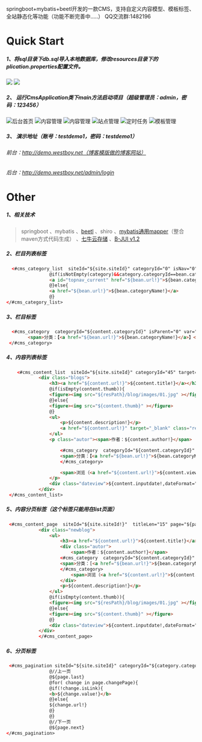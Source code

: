 springboot+mybatis+beetl开发的一款CMS，支持自定义内容模型、模板标签、全站静态化等功能（功能不断完善中.....）
QQ交流群:1482196
# Quick Start
##### 1、将sql目录下db.sql导入本地数据库，修改resources目录下的plication.properties配置文件。
![](https://raw.githubusercontent.com/westboy/CicadasCms/master/CicadasCms/doc/s1.png)
![](https://raw.githubusercontent.com/westboy/CicadasCms/master/CicadasCms/doc/s2.png)
##### 2、 运行CmsApplication类下main方法启动项目（超级管理员：admin，密码：123456）

![后台首页](https://raw.githubusercontent.com/westboy/CicadasCms/master/CicadasCms/doc/index.png "后台首页")
![内容管理](https://static.oschina.net/uploads/space/2017/0818/172741_OaDV_1409333.png "内容管理")
![内容管理](https://static.oschina.net/uploads/space/2017/0818/172843_eANP_1409333.png "内容管理")
![站点管理](https://static.oschina.net/uploads/space/2017/0818/172606_58lG_1409333.png "站点管理")
![定时任务](https://static.oschina.net/uploads/space/2017/0818/172806_vCHS_1409333.png "定时任务")
![模板管理](https://static.oschina.net/uploads/space/2017/0818/172932_JFLd_1409333.png "模板管理")
##### 3、 演示地址（账号：testdemo1，密码：testdemo1）
###### 前台：http://demo.westboy.net（博客模版做的博客网站） 
###### 后台：http://demo.westboy.net/admin/login
# Other
##### 1、相关技术
> springboot
、mybatis
、[beetl](http://www.ibeetl.com "beetl")
、shiro
、[mybatis通用mapper](http://git.oschina.net/free/Mapper "通用mapper")（整合maven方式代码生成）
、[七牛云存储](https://portal.qiniu.com/signup?code=3lb7ah8vdj0ia "七牛云存储")
、[B-JUI v1.2](http://www.b-jui.com/download/ "B-JUI v1.2")
##### 2、栏目列表标签
```html
  <#cms_category_list  siteId="${site.siteId}" categoryId="0" isNav="0"   var="bean">
                @if(isNotEmpty(category)&&category.categoryId==bean.categoryId){
                <a id="topnav_current" href="${bean.url!}">${bean.categoryName!}</a>
                @}else{
                <a href="${bean.url!}">${bean.categoryName!}</a>
                @}
</#cms_category_list>
```
##### 3、栏目标签
```html
  <#cms_category  categoryId="${content.categoryId}" isParent="0" var="bean">
        <span>分类：【<a href="${bean.url!}">${bean.categoryName!}</a>】</span>
 </#cms_category>
```
##### 4、内容列表标签
```html
    <#cms_content_list  siteId="${site.siteId}" categoryId="45" target="1" orderBy="2" isHot="0" hasChild="1" size="15"   titleLen="15"   var="content">
            <div class="blogs">
                <h3><a href="${content.url!}">${content.title!}</a></h3>
                @if(isEmpty(content.thumb)){
                <figure><img src="${resPath}/blog/images/01.jpg" ></figure>
                @}else{
                <figure><img src="${content.thumb}" ></figure>
                @}
                <ul>
                    <p>${content.description!}</p>
                    <a href="${content.url!}" target="_blank" class="readmore">阅读全文&gt;&gt;</a>
                </ul>
                <p class="autor"><span>作者：${content.author!}</span>

                    <#cms_category  categoryId="${content.categoryId}" isParent="0" var="bean">
                    <span>分类：【<a href="${bean.url!}">${bean.categoryName!}</a>】</span>
                    </#cms_category>

                    <span>浏览（<a href="${content.url!}">${content.viewNum!}</a>）</span>
                </p>
                <div class="dateview">${content.inputdate!,dateFormat="yyyy-MM-dd"}</div>
            </div>
 </#cms_content_list>
```
##### 5、内容分页标签（这个标签只能用在list页面）
```html
 <#cms_content_page  siteId="${site.siteId!}"  titleLen="15" page="${page!}"  var="content">
            <div class="newblog">
                <ul>
                    <h3><a href="${content.url!}">${content.title!}</a></h3>
                    <div class="autor">
                        <span>作者：${content.author!}</span>
                    <#cms_category  categoryId="${content.categoryId}" isParent="0" var="bean">
                    <span>分类：[<a href="${bean.url!}">${bean.categoryName!}</a>]</span>
                    </#cms_category>
                        <span>浏览（<a href="${content.url!}">${content.viewNum!}</a>）</span>
                    </div>
                    <p>${content.description!}</p>
                </ul>
                @if(isEmpty(content.thumb)){
                <figure><img src="${resPath}/blog/images/01.jpg" ></figure>
                @}else{
                <figure><img src="${content.thumb}" ></figure>
                @}
                <div class="dateview">${content.inputdate!,dateFormat="yyyy-MM-dd"}</div>
            </div>
            </#cms_content_page>
```
##### 6、分页标签
```html
 <#cms_pagination siteId="${site.siteId}" categoryId="${category.categoryId}" page="${page}"  var="page" >
                @//上一页
                @${page.last}
                @for( change in page.changePage){
                @if(!change.isLink){
                <b>${change.value!}</b>
                @}else{
                ${change.url!}
                @}
                @}
                @//下一页
                @${page.next}
</#cms_pagination>
```
